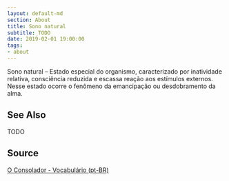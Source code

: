 ```yaml
---
layout: default-md
section: About
title: Sono natural
subtitle: TODO
date: 2019-02-01 19:00:00
tags:
- about
---
```


Sono natural – Estado especial do organismo, caracterizado por inatividade relativa, consciência reduzida e escassa reação aos estímulos externos. Nesse estado ocorre o fenômeno da emancipação ou desdobramento da alma.

## See Also
TODO

## Source
[O Consolador - Vocabulário (pt-BR)](http://www.oconsolador.com.br/linkfixo/vocabulario/principal.html)
